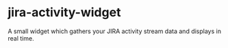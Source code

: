 # jira-activity-widget
A small widget which gathers your JIRA activity stream data and displays in real time.
